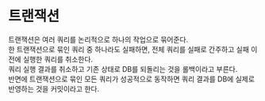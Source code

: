 # 트랜잭션  
트랜잭션은 여러 쿼리를 논리적으로 하나의 작업으로 묶어준다.  
한 트랜잭션으로 묶인 쿼리 중 하나라도 실패하면, 전체 쿼리를 실패로 간주하고 실패 이전에 실행한 쿼리를 취소한다.  
쿼리 실행 결과를 취소하고 기존 상태로 DB를 되돌리는 것을 롤백이라고 부른다.  
반면에 트랜잭션으로 묶인 모든 쿼리가 성공적으로 동작하면 쿼리 결과를 DB에 실제로 반영하는 것을 커밋이라고 한다.
 
 
